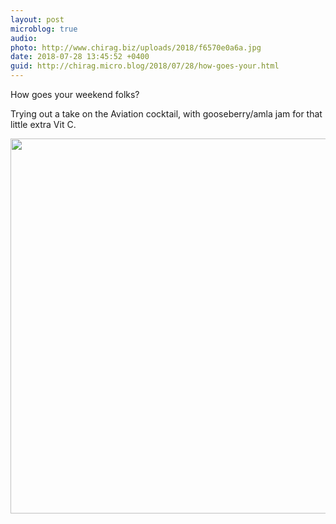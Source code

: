 ```yaml
---
layout: post
microblog: true
audio: 
photo: http://www.chirag.biz/uploads/2018/f6570e0a6a.jpg
date: 2018-07-28 13:45:52 +0400
guid: http://chirag.micro.blog/2018/07/28/how-goes-your.html
---
```

How goes your weekend folks?

Trying out a take on the Aviation cocktail, with gooseberry/amla jam for that little extra Vit C.

<img src="http://www.chirag.biz/uploads/2018/f6570e0a6a.jpg" width="600" height="600" />
